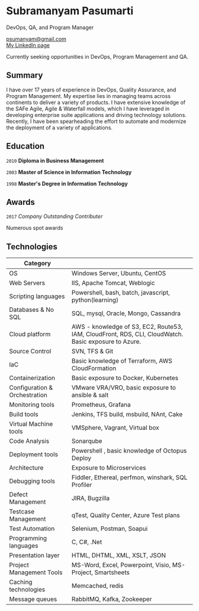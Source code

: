 
# Subramanyam Pasumarti
DevOps, QA, and Program Manager

<div id="webaddress">
<a href="mailto:psumanyam@gmail.com">psumanyam@gmail.com</a>  <br/>
 <a href="http://www.linkedin.com/in/subramanyam-pasumarti">My LinkedIn page</a>
</div>

Currently seeking opportunities in DevOps, Program Management and QA.

## Summary

I have over 17 years of experience in DevOps, Quality Assurance, and Program Management. My expertise lies in managing teams across continents to deliver a variety of products. I have extensive knowledge of the SAFe Agile, Agile & Waterfall models, which I have leveraged in developing enterprise suite applications and driving technology solutions. Recently, I have been spearheading the effort to automate and modernize the deployment of a variety of applications.



## Education

`2010`
__Diploma in Business Management__

`2003`
__Master of Science in Information Technology__

`1998`
__Master's Degree in Information Technology__




## Awards

`2017`
*Company Outstanding Contributer*

Numerous spot awards 

## Technologies


|     Category                         |                                                                                         |
|--------------------------------------|---------------------------------------------------------------------------------------------------------------|
|     OS                               |     Windows Server, Ubuntu, CentOS                                                                              |
|     Web Servers                      |     IIS, Apache Tomcat, Weblogic                                                                              |
|     Scripting languages              |     Powershell, bash, batch, javascript, python(learning)                                                     |
|     Databases & No SQL               |     SQL, mysql, Oracle, Mongo, Cassandra                                                                      |
|     Cloud platform                   |     AWS - knowledge of S3, EC2, Route53, IAM, CloudFront, RDS, CLI,   CloudWatch. Basic exposure to Azure.    |
|     Source Control                   |     SVN, TFS & Git                                                                                            |
|     IaC                              |     Basic knowledge of Terraform, AWS CloudFormation                                                          |
|     Containerization                 |     Basic exposure to Docker, Kubernetes                                                                      |
|     Configuration & Orchestration    |     VMware VRA/VRO, basic exposure to ansible & salt                                                          |
|     Monitoring tools                 |     Prometheus, Grafana                                                                                       |
|     Build tools                      |     Jenkins, TFS build, msbuild, NAnt, Cake                                                                   |
|     Virtual Machine tools            |     VMSphere, Vagrant, Virtual box                                                                            |
|     Code Analysis                    |     Sonarqube                                                                                                 |
|     Deployment tools                 |     Powershell , basic knowledge of Octopus Deploy                                                            |
|     Architecture                     |     Exposure to Microservices                                                                                 |
|     Debugging tools                  |     Fiddler, Ethereal, perfmon, winshark, SQL Profiler                                                        |
|     Defect Management                |     JIRA, Bugzilla                                                                                            |
|     Testcase Management              |     qTest, Quality Center, Azure Test plans                                                                   |
|     Test Automation                  |     Selenium, Postman, Soapui                                                                                 |
|     Programming languages            |     C, C#, .Net                                                                                               |
|     Presentation layer               |     HTML, DHTML, XML, XSLT, JSON                                                                              |
|     Project Management Tools         |     MS-Word, Excel, Powerpoint, Visio, MS-Project, Smartsheets                                                |
|     Caching technologies             |     Memcached, redis                                                                                          |
|     Message queues                   |     RabbitMQ, Kafka, Zookeeper                                                                                |






<!-- ### Footer

Last updated: Jun 2020 -->
